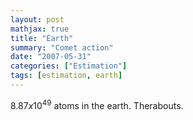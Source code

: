 ```yaml
---
layout: post
mathjax: true
title: "Earth"
summary: "Comet action"
date: "2007-05-31"
categories: ["Estimation"]
tags: [estimation, earth]
---
```


$8.87 x 10^{49}$ atoms in the earth. Therabouts.

